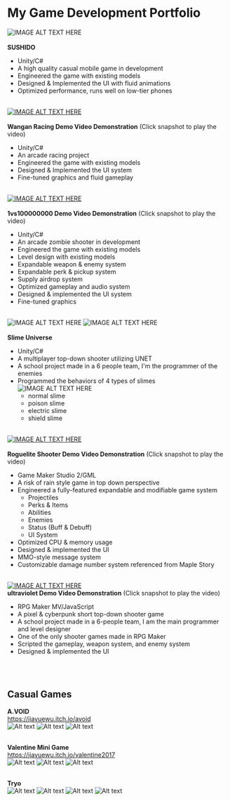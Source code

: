 # My Game Development Portfolio


![IMAGE ALT TEXT HERE](screenshots/sushido1.png)<br><br>
**SUSHIDO**
-	Unity/C#
-	A high quality casual mobile game in development
-	Engineered the game with existing models
-	Designed & Implemented the UI with fluid animations
- Optimized performance, runs well on low-tier phones
<br><br>


[![IMAGE ALT TEXT HERE](https://img.youtube.com/vi/nqhbQj19tRQ/0.jpg)](https://www.youtube.com/watch?v=nqhbQj19tRQ)<br><br>
**Wangan Racing Demo Video Demonstration** (Click snapshot to play the video)
-	Unity/C#
-	An arcade racing project
-	Engineered the game with existing models
-	Designed & Implemented the UI system
-	Fine-tuned graphics and fluid gameplay<br><br>


[![IMAGE ALT TEXT HERE](https://img.youtube.com/vi/PpnX-FK6KfM/0.jpg)](https://www.youtube.com/watch?v=PpnX-FK6KfM)<br><br>
**1vs100000000 Demo Video Demonstration** (Click snapshot to play the video)
-	Unity/C#
-	An arcade zombie shooter in development
-	Engineered the game with existing models
-	Level design with existing models
-	Expandable weapon & enemy system 
-	Expandable perk & pickup system
-	Supply airdrop system
-	Optimized gameplay and audio system
-	Designed & implemented the UI system
-	Fine-tuned graphics<br><br>


![IMAGE ALT TEXT HERE](screenshots/slimeuniverse1.png)
![IMAGE ALT TEXT HERE](screenshots/slimeuniverse2.png)<br><br>
**Slime Universe**
- Unity/C#
- A multiplayer top-down shooter utilizing UNET
- A school project made in a 6 people team, I'm the programmer of the enemies
- Programmed the behaviors of 4 types of slimes<br>
![IMAGE ALT TEXT HERE](screenshots/slimeuniverse3.png)<br>
  - normal slime
  - poison slime
  - electric slime
  - shield slime
  <br><br>


[![IMAGE ALT TEXT HERE](https://img.youtube.com/vi/1LGAKW8iWVs/0.jpg)](https://www.youtube.com/watch?v=1LGAKW8iWVs)<br><br>
**Roguelite Shooter Demo Video Demonstration** (Click snapshot to play the video)
- Game Maker Studio 2/GML
- A risk of rain style game in top down perspective
- Engineered a fully-featured expandable and modifiable game system
  - Projectiles
  - Perks & Items
  - Abilities
  - Enemies
  - Status (Buff & Debuff)
  - UI System
- Optimized CPU & memory usage
- Designed & implemented the UI
- MMO-style message system
- Customizable damage number system referenced from Maple Story
<br><br>


[![IMAGE ALT TEXT HERE](https://img.youtube.com/vi/cnKpbyFCbyo/0.jpg)](https://www.youtube.com/watch?v=cnKpbyFCbyo)<br>
**ultraviolet Demo Video Demonstration** (Click snapshot to play the video)
- RPG Maker MV/JavaScript
- A pixel & cyberpunk short top-down shooter game
- A school project made in a 6-people team, I am the main programmer and level designer
- One of the only shooter games made in RPG Maker
- Scripted the gameplay, weapon system, and enemy system
- Designed & implemented the UI


<br><br>
## Casual Games
**A.VOID**<br>
https://jiayuewu.itch.io/avoid<br>
![Alt text](screenshots/avoid1.png) ![Alt text](screenshots/avoid2.png) ![Alt text](screenshots/avoid3.png) <br><br>

**Valentine Mini Game**<br>
https://jiayuewu.itch.io/valentine2017<br>
![Alt text](screenshots/valentine1.png) ![Alt text](screenshots/valentine2.png) ![Alt text](screenshots/valentine3.png) <br><br>

**Tryo**<br>
![Alt text](screenshots/tryo1.png) ![Alt text](screenshots/tryo2.png) ![Alt text](screenshots/tryo3.png) ![Alt text](screenshots/tryo4.png)
